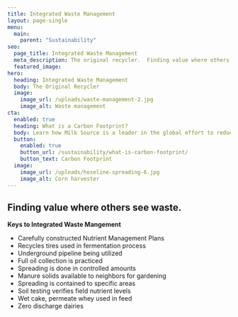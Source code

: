 ```yaml
---
title: Integrated Waste Management
layout: page-single
menu:
  main:
    parent: "Sustainability"
seo:
  page_title: Integrated Waste Management
  meta_description: The original recycler.  Finding value where others see waste.
  featured_image:
hero:
  heading: Integrated Waste Management
  body: The Original Recycler
  image:
    image_url: /uploads/waste-management-2.jpg
    image_alt: Waste management
cta:
  enabled: true
  heading: What is a Carbon Footprint?
  body: Learn how Milk Source is a leader in the global effort to reduce emissions.
  button:
    enabled: true
    button_url: /sustainability/what-is-carbon-footprint/
    button_text: Carbon Footprint
  image:
    image_url: /uploads/hoseline-spreading-6.jpg
    image_alt: Corn harvester
---
```


## Finding value where others see waste.

**Keys to Integrated Waste Mangement**

* Carefully constructed Nutrient Management Plans
* Recycles tires used in fermentation process
* Underground pipeline being utilized
* Full oil collection is practiced
* Spreading is done in controlled amounts
* Manure solids available to neighbors for gardening
* Spreading is contained to specific areas
* Soil testing verifies field nutrient levels
* Wet cake, permeate whey used in feed
* Zero discharge dairies